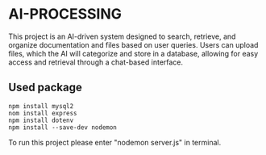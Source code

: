 # AI-PROCESSING
This project is an AI-driven system designed to search, retrieve, and organize documentation and files based on user queries. Users can upload files, which the AI will categorize and store in a database, allowing for easy access and retrieval through a chat-based interface.

## Used package
    npm install mysql2
    nom install express
    npm install dotenv
    npm install --save-dev nodemon

To run this project please enter "nodemon server.js" in terminal.
